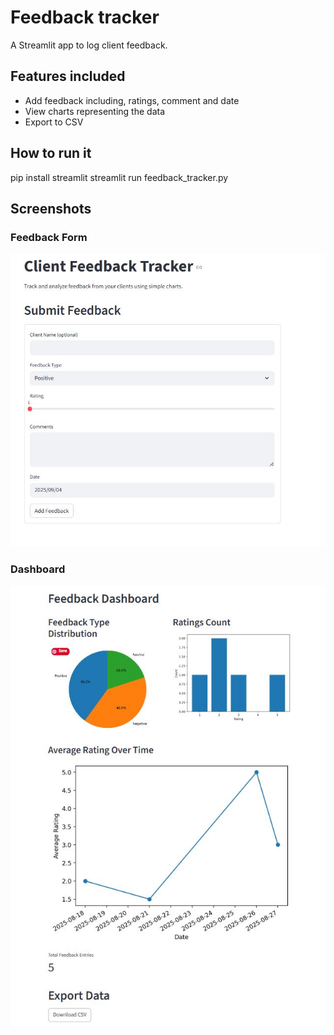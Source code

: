 # Feedback tracker

A Streamlit app to log client feedback.

## Features included 
- Add feedback including, ratings, comment and date
- View charts representing the data
- Export to CSV

## How to run it
pip install streamlit
streamlit run feedback_tracker.py

## Screenshots

### Feedback Form
![Feedback Form](Feedbacktracker1.JPG)

### Dashboard
![Dashboard](Feedbacktracker2.JPG)
